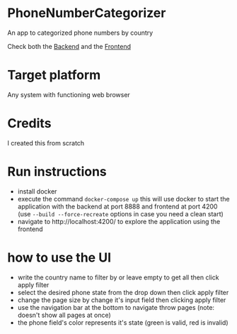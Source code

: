 # PhoneNumberCategorizer

An app to categorized phone numbers by country 

Check both the [Backend](Backend/README.md) and the [Frontend](Frontend/README.md)

# Target platform
Any system with functioning web browser

# Credits 

I created this from scratch


# Run instructions

- install docker
- execute the command `docker-compose up` this will use docker to start the application with the backend at port 8888 and frontend at port 4200 (use `--build --force-recreate` options in case you need a clean start)
- navigate to http://localhost:4200/ to explore the application using the frontend
#  how to use the UI
  - write the country name to filter by or leave empty to get all then click apply filter
  - select the desired phone state from the drop down then click apply filter
  - change the page size by change it's input field then clicking apply filter
  - use the navigation bar at the bottom to navigate throw pages (note: doesn't show all pages at once)
  - the phone field's color represents it's state (green is valid, red is invalid)
